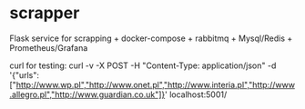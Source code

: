 # scrapper
Flask service for scrapping + docker-compose + rabbitmq + Mysql/Redis + Prometheus/Grafana


curl for testing:
curl -v -X POST -H "Content-Type: application/json" -d '{"urls":["http://www.wp.pl","http://www.onet.pl","http://www.interia.pl","http://www.allegro.pl","http://www.guardian.co.uk"]}' localhost:5001/
